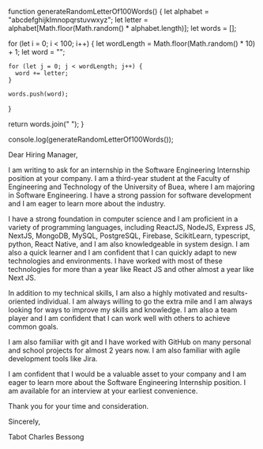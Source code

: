 function generateRandomLetterOf100Words() {
  let alphabet = "abcdefghijklmnopqrstuvwxyz";
  let letter = alphabet[Math.floor(Math.random() * alphabet.length)];
  let words = [];

  for (let i = 0; i < 100; i++) {
    let wordLength = Math.floor(Math.random() * 10) + 1;
    let word = "";

    for (let j = 0; j < wordLength; j++) {
      word += letter;
    }

    words.push(word);
  }

  return words.join(" ");
}

console.log(generateRandomLetterOf100Words());


Dear Hiring Manager,

I am writing to ask for an internship in the Software Engineering Internship position at your company. I am a third-year student at the Faculty of Engineering and Technology of the University of Buea, where I am majoring in Software Engineering. I have a strong passion for software development and I am eager to learn more about the industry.

I have a strong foundation in computer science and I am proficient in a variety of programming languages, including ReactJS, NodeJS, Express JS, NextJS, MongoDB, MySQL, PostgreSQL, Firebase, ScikitLearn, typescript, python, React Native, and I am also knowledgeable in system design. I am also a quick learner and I am confident that I can quickly adapt to new technologies and environments. I have worked with most of these technologies for more than a year like React JS and other almost a year like Next JS.

In addition to my technical skills, I am also a highly motivated and results-oriented individual. I am always willing to go the extra mile and I am always looking for ways to improve my skills and knowledge. I am also a team player and I am confident that I can work well with others to achieve common goals.

I am also familiar with git and I have worked with GitHub on many personal and school projects for almost 2 years now. I am also familiar with agile development tools like Jira.

I am confident that I would be a valuable asset to your company and I am eager to learn more about the Software Engineering Internship position. I am available for an interview at your earliest convenience.

Thank you for your time and consideration.

Sincerely,

Tabot Charles Bessong